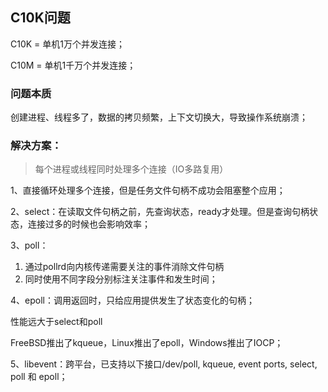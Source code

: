 ## C10K问题

C10K = 单机1万个并发连接；

C10M = 单机1千万个并发连接；

### 问题本质

创建进程、线程多了，数据的拷贝频繁，上下文切换大，导致操作系统崩溃；



### 解决方案：

> 每个进程或线程同时处理多个连接（IO多路复用）

1、直接循环处理多个连接，但是任务文件句柄不成功会阻塞整个应用；

2、select：在读取文件句柄之前，先查询状态，ready才处理。但是查询句柄状态，连接过多的时候也会影响效率；

3、poll：

1. 通过pollrd向内核传递需要关注的事件消除文件句柄
2. 同时使用不同字段分别标注关注事件和发生时间；

4、epoll：调用返回时，只给应用提供发生了状态变化的句柄；

性能远大于select和poll

FreeBSD推出了kqueue，Linux推出了epoll，Windows推出了IOCP；

5、libevent：跨平台，已支持以下接口/dev/poll, kqueue, event ports, select, poll 和 epoll；



